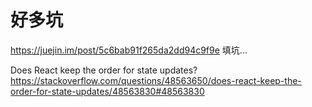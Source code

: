 # 好多坑
https://juejin.im/post/5c6bab91f265da2dd94c9f9e 填坑...

Does React keep the order for state updates?
https://stackoverflow.com/questions/48563650/does-react-keep-the-order-for-state-updates/48563830#48563830
